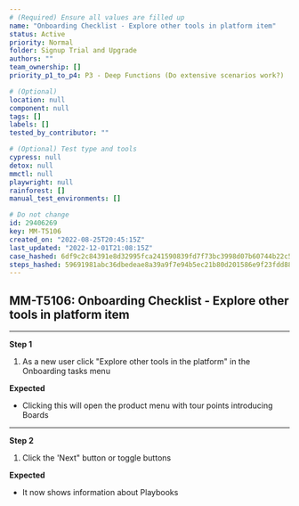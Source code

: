 ```yaml
---
# (Required) Ensure all values are filled up
name: "Onboarding Checklist - Explore other tools in platform item"
status: Active
priority: Normal
folder: Signup Trial and Upgrade
authors: ""
team_ownership: []
priority_p1_to_p4: P3 - Deep Functions (Do extensive scenarios work?)

# (Optional)
location: null
component: null
tags: []
labels: []
tested_by_contributor: ""

# (Optional) Test type and tools
cypress: null
detox: null
mmctl: null
playwright: null
rainforest: []
manual_test_environments: []

# Do not change
id: 29406269
key: MM-T5106
created_on: "2022-08-25T20:45:15Z"
last_updated: "2022-12-01T21:08:15Z"
case_hashed: 6df9c2c84391e8d32995fca241590839fd7f73bc3998d07b60744b22c549766498e868949f14f61c3f16e09844181be3
steps_hashed: 59691981abc36dbedeae8a39a9f7e94b5ec21b80d201586e9f23fdd88e24accfc747f1860062475068436adfbada65a6
---
```


<!-- (Auto-generated) Based on frontmatter's "key" and "name" -->

## MM-T5106: Onboarding Checklist - Explore other tools in platform item

---

**Step 1**

1. As a new user click "Explore other tools in the platform" in the Onboarding tasks menu

**Expected**

- Clicking this will open the product menu with tour points introducing Boards

---

**Step 2**

1. Click the 'Next" button or toggle buttons

**Expected**

- It now shows information about Playbooks
